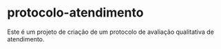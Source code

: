 # protocolo-atendimento
Este é um projeto de criação de um protocolo de avaliação qualitativa de atendimento.
